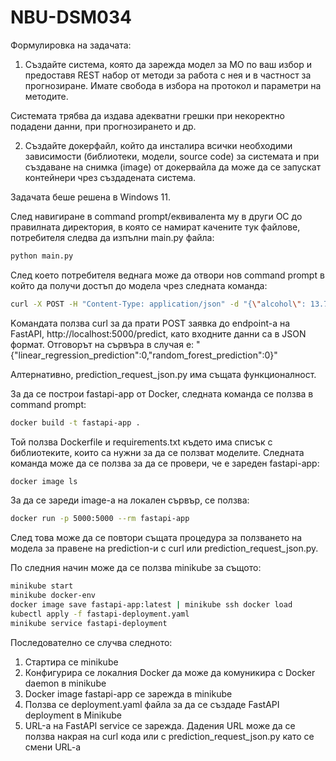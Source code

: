 # NBU-DSM034

Формулировка на задачата:
1. Създайте система, която да зарежда модел за МО по ваш избор и предоставя REST набор от методи за работа с нея и в частност за прогнозиране. Имате свобода в избора на протокол и параметри на методите.

Системата трябва да издава адекватни грешки при некоректно подадени данни, при прогнозирането и др.

2. Създайте докерфайл, който да инсталира всички необходими зависимости (библиотеки, модели, source code) за системата и при създаване на снимка (image) от докервайла да може да се запускат контейнери чрез създадената система.


Задачата беше решена в Windows 11.

След навигиране в command prompt/еквивалента му в други ОС до правилната директория, в която се намират качените тук файлове, потребителя следва да изпълни main.py файла:

``` bash
python main.py
```

След което потребителя веднага може да отвори нов command prompt в който да получи достъп до модела чрез следната команда:

``` bash
curl -X POST -H "Content-Type: application/json" -d "{\"alcohol\": 13.75, \"malic_acid\": 1.73, \"ash\": 2.41, \"alcalinity_of_ash\": 16.0, \"magnesium\": 89.0, \"total_phenols\": 2.6, \"flavanoids\": 2.76, \"nonflavanoid_phenols\": 0.29, \"proanthocyanins\": 1.81, \"color_intensity\": 5.6, \"hue\": 1.15, \"od280_od315_of_diluted_wines\": 2.9, \"proline\": 1320.0}" http://localhost:5000/predict
```

Kомандата ползва curl за да прати POST заявка до endpoint-a на FastAPI, http://localhost:5000/predict, като входните данни са в JSON формат. Отговорът на сървъра в случая е: 
"{"linear_regression_prediction":0,"random_forest_prediction":0}"

Алтернативно, prediction_request_json.py има същата функционалност.

За да се построи fastapi-app от Docker, следната команда се ползва в command prompt:
``` bash
docker build -t fastapi-app .
```
Той ползва Dockerfile и requirements.txt където има списък с библиотеките, които са нужни за да се ползват моделите. Следната команда може да се ползва за да се провери, че е зареден fastapi-app:

``` bash
docker image ls
```

За да се зареди image-а на локален сървър, се ползва:
``` bash
docker run -p 5000:5000 --rm fastapi-app
```
След това може да се повтори същата процедура за ползването на модела за правене на prediction-и с curl или prediction_request_json.py.

По следния начин може да се ползва minikube за същото:

``` bash
minikube start
minikube docker-env
docker image save fastapi-app:latest | minikube ssh docker load
kubectl apply -f fastapi-deployment.yaml
minikube service fastapi-deployment
```
Последователно се случва следното:
1. Стартира се minikube
2. Конфигурира се локалния Docker да може да комуникира с Docker daemon в minikube 
3. Docker image fastapi-app се зарежда в minikube
4. Ползва се deployment.yaml файла за да се създаде FastAPI deployment в Minikube
5. URL-а на FastAPI service се зарежда. Дадения URL може да се ползва накрая на curl кода или с prediction_request_json.py като се смени URL-a
